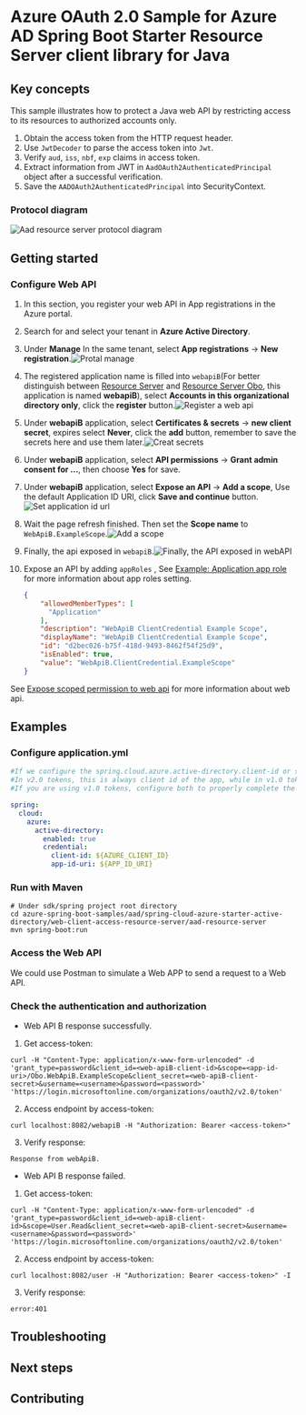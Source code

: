 # Azure OAuth 2.0 Sample for Azure AD Spring Boot Starter Resource Server client library for Java

## Key concepts
This sample illustrates how to protect a Java web API by restricting access to its resources to authorized accounts only.

1. Obtain the access token from the HTTP request header.
2. Use `JwtDecoder` to parse the access token into `Jwt`.
3. Verify `aud`, `iss`, `nbf`, `exp` claims in access token.
4. Extract information from JWT in `AadOAuth2AuthenticatedPrincipal` object after a successful verification.
5. Save the `AADOAuth2AuthenticatedPrincipal` into SecurityContext.

### Protocol diagram
![Aad resource server protocol diagram](docs/image-add-resource-server.png "Aad resource server protocol diagram")

## Getting started


### Configure Web API
1. In this section, you register your web API in App registrations in the Azure portal.
1. Search for and select your tenant in **Azure Active Directory**.
1. Under **Manage** In the same tenant, select **App registrations** -> **New registration**.![Protal manage](docs/image-protal-manage.png "Protal manage")
1. The registered application name is filled into `webapiB`(For better distinguish between [Resource Server] and [Resource Server Obo], this application is named **webapiB**), select **Accounts in this organizational directory only**, click the **register** button.![Register a web api](docs/image-register-a-web-api.png "Register a web api")
1. Under **webapiB** application, select **Certificates & secrets** -> **new client secret**, expires select **Never**, click the **add** button, remember to save the secrets here and use them later.![Creat secrets](docs/image-creat-secrets-api.png "Creat secrets")
1. Under **webapiB** application, select **API permissions** -> **Grant admin consent for ...**, then choose **Yes** for save.
1. Under **webapiB** application, select **Expose an API** -> **Add a scope**, Use the default Application ID URI, click **Save and continue** button.![Set application id url](docs/image-set-application-id-url.png "Set application id url")
1. Wait the page refresh finished. Then set the **Scope name** to `WebApiB.ExampleScope`.![Add a scope](docs/image-add-a-scope.png "Add a scope")
1. Finally, the api exposed in `webapiB`.![Finally, the API exposed in webAPI](docs/image-expose-api.png "Finally, the API exposed in webAPI")
1. Expose an API by adding `appRoles` , See [Example: Application app role] for more information about app roles setting.

    ```json
    {
        "allowedMemberTypes": [
          "Application"
        ],
        "description": "WebApiB ClientCredential Example Scope",
        "displayName": "WebApiB ClientCredential Example Scope",
        "id": "d2bec026-b75f-418d-9493-8462f54f25d9",
        "isEnabled": true, 
        "value": "WebApiB.ClientCredential.ExampleScope"
    }
    ```
   
See [Expose scoped permission to web api] for more information about web api.

## Examples
### Configure application.yml
```yaml
#If we configure the spring.cloud.azure.active-directory.client-id or spring.cloud.azure.active-directory.app-id-uri will be to check the audience.
#In v2.0 tokens, this is always client id of the app, while in v1.0 tokens it can be the client id or the application id url used in the request.
#If you are using v1.0 tokens, configure both to properly complete the audience validation.

spring:
  cloud:
    azure:
      active-directory:
        enabled: true
        credential:
          client-id: ${AZURE_CLIENT_ID}
          app-id-uri: ${APP_ID_URI}
```

### Run with Maven
```shell
# Under sdk/spring project root directory
cd azure-spring-boot-samples/aad/spring-cloud-azure-starter-active-directory/web-client-access-resource-server/aad-resource-server
mvn spring-boot:run
```

### Access the Web API
We could use Postman to simulate a Web APP to send a request to a Web API.

### Check the authentication and authorization
- Web API B response successfully.

1. Get access-token:
```shell script
curl -H "Content-Type: application/x-www-form-urlencoded" -d 'grant_type=password&client_id=<web-apiB-client-id>&scope=<app-id-uri>/Obo.WebApiB.ExampleScope&client_secret=<web-apiB-client-secret>&username=<username>&password=<password>' 'https://login.microsoftonline.com/organizations/oauth2/v2.0/token'
```
2. Access endpoint by access-token:
```shell script
curl localhost:8082/webapiB -H "Authorization: Bearer <access-token>"
```
3. Verify response:
```text
Response from webApiB.
```

- Web API B response failed.

1. Get access-token:
```shell script
curl -H "Content-Type: application/x-www-form-urlencoded" -d 'grant_type=password&client_id=<web-apiB-client-id>&scope=User.Read&client_secret=<web-apiB-client-secret>&username=<username>&password=<password>' 'https://login.microsoftonline.com/organizations/oauth2/v2.0/token'
```
2. Access endpoint by access-token:
```shell script
curl localhost:8082/user -H "Authorization: Bearer <access-token>" -I
```
3. Verify response:
```text
error:401
```

## Troubleshooting

## Next steps
## Contributing
<!-- LINKS -->

[Expose scoped permission to web api]: https://docs.microsoft.com/azure/active-directory/develop/quickstart-configure-app-expose-web-apis
[Resource Server]: ../aad-resource-server
[Resource Server Obo]: ../aad-resource-server-obo
[resource server password credentials]: https://docs.microsoft.com/azure/active-directory/develop/v2-oauth-ropc
[Example: Application app role]: https://docs.microsoft.com/azure/active-directory/develop/howto-add-app-roles-in-azure-ad-apps#example-application-app-role
